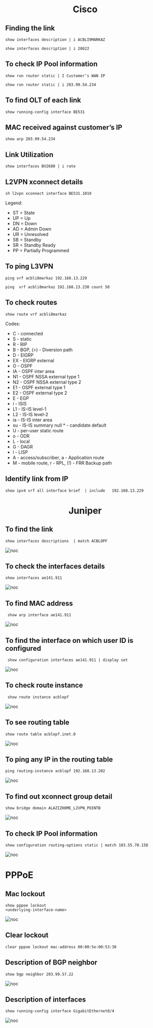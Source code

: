 
<h1 align="center"> Cisco </h1>

## Finding the link

``` 
show interfaces description | i ACBLI9MARKAZ 
```
```
show interfaces description | i 28622
```

## To check IP Pool information

``` 
show run router static | I Customer’s WAN IP  
```

```
show run router static | i 203.99.54.234
```

## To find OLT of each link

``` 
show running-config interface BE531
```

## MAC received against customer’s IP

``` 
show arp 203.99.54.234
```

## Link Utilization

``` 
show interfaces BV2680 | i rate
```

## L2VPN xconnect details

``` 
sh l2vpn xconnect interface BE531.1019
```
Legend:
- ST = State
- UP = Up
- DN = Down
- AD = Admin Down
- UR = Unresolved
- SB = Standby
- SR = Standby Ready
- PP = Partially Programmed

## To ping L3VPN

``` 
ping vrf acbli8markaz 192.168.13.229
```

```
ping  vrf acbli8markaz 192.168.13.230 count 50 
```
## To check routes

```
show route vrf acbli8markaz
```

Codes: 
- C - connected
- S - static
- R - RIP
- B - BGP, (>) - Diversion path 
- D - EIGRP
- EX - EIGRP external
- O - OSPF
- IA - OSPF inter area 
- N1 - OSPF NSSA external type 1
- N2 - OSPF NSSA external type 2
- E1 - OSPF external type 1
- E2 - OSPF external type 2
- E - EGP 
- i - ISIS
- L1 - IS-IS level-1
- L2 - IS-IS level-2 
- ia - IS-IS inter area
- su - IS-IS summary null * - candidate default 	 
- U - per-user static route
- o - ODR
- L - local
- G  - DAGR
- l - LISP 
- A - access/subscriber, a - Application route 
- M - mobile route, r - RPL, (!) - FRR Backup path 

## Identify link from IP

```
show ipv4 vrf all interface brief  | include   192.168.13.229 
```

<h1 align="center"> Juniper </h1>

## To find the link

```
show interfaces descriptions  | match ACBLOPF
```
![noc](https://cdn.discordapp.com/attachments/389455820741541893/939117760666017812/Screen_Shot_2022-02-03_at_10.47.12_PM.png)

## To check the interfaces details

```
show interfaces ae141.911   
```
![noc](https://cdn.discordapp.com/attachments/389455820741541893/939117760359845918/Screen_Shot_2022-02-03_at_10.25.16_PM.png)

## To find MAC address

```
 show arp interface ae141.911
```
![noc](https://cdn.discordapp.com/attachments/389455820741541893/939117760980582400/Screen_Shot_2022-02-03_at_10.48.46_PM.png)

## To find the interface on which user ID is configured 

```
 show configuration interfaces ae141.911 | display set 
```
![noc](https://cdn.discordapp.com/attachments/389455820741541893/939117761198714970/Screen_Shot_2022-02-03_at_10.50.21_PM.png)

## To check route instance 

```
 show route instance acblopf  
```
![noc](https://cdn.discordapp.com/attachments/389455820741541893/939117761769115668/Screen_Shot_2022-02-03_at_10.51.35_PM.png)

## To see routing table

```
show route table acblopf.inet.0
```
![noc](https://cdn.discordapp.com/attachments/389455820741541893/939117762318594048/Screen_Shot_2022-02-03_at_10.52.47_PM.png)

## To ping any IP in the routing table

```
ping routing-instance acblopf 192.168.13.202
```
![noc](https://cdn.discordapp.com/attachments/389455820741541893/939117762595405854/Screen_Shot_2022-02-03_at_11.22.52_PM.png)

## To find out xconnect group detail 

```
show bridge domain ALAZIZHOME_L2VPN_POINTB
```
![noc](https://cdn.discordapp.com/attachments/389455820741541893/939139516353118268/Screen_Shot_2022-02-04_at_5.44.30_PM.png)

## To check IP Pool information

```
show configuration routing-options static | match 103.55.70.158
```
![noc](https://cdn.discordapp.com/attachments/389455820741541893/939117762964492328/Screen_Shot_2022-02-03_at_11.23.52_PM.png)


<h1> PPPoE </h1>

## Mac lockout

```
show pppoe lockout
<underlying-interface-name>
```
![noc]()

## Clear lockout

```
clear pppoe lockout mac-address 00:00:5e:00:53:30
```

## Description of BGP neighbor 

```
show bgp neighbor 203.99.57.22 
```
![noc]()

## Description of interfaces

```
show running-config interface GigabitEthernet0/4
```
![noc]()
